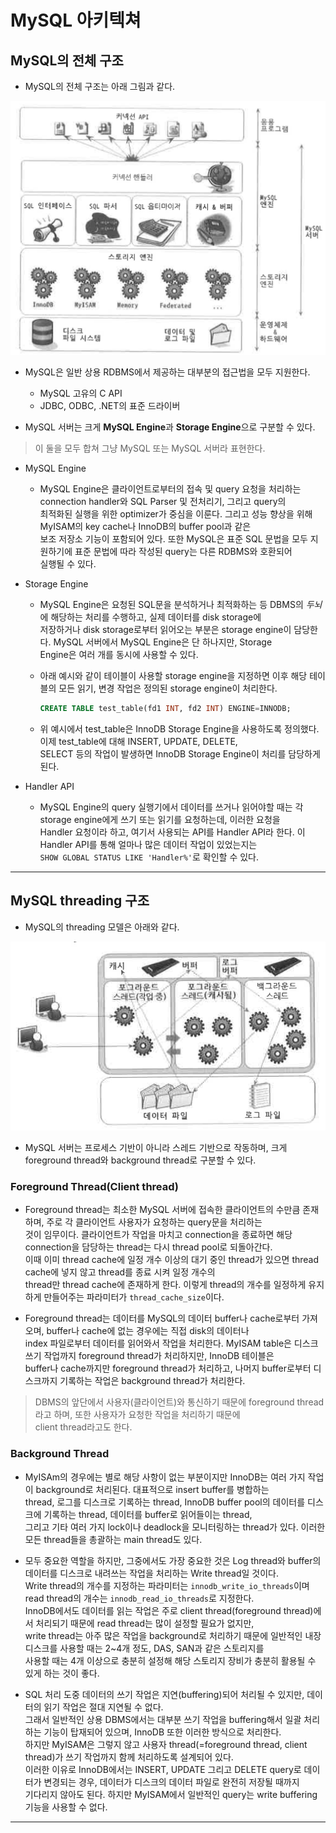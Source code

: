 # MySQL 아키텍쳐

## MySQL의 전체 구조

- MySQL의 전체 구조는 아래 그림과 같다.

![picture 18](/images/RM1_ARC_1.png)

- MySQL은 일반 상용 RDBMS에서 제공하는 대부분의 접근법을 모두 지원한다.

  - MySQL 고유의 C API
  - JDBC, ODBC, .NET의 표준 드라이버

- MySQL 서버는 크게 **MySQL Engine**과 **Storage Engine**으로 구분할 수 있다.

> 이 둘을 모두 합쳐 그냥 MySQL 또는 MySQL 서버라 표현한다.

- MySQL Engine

  - MySQL Engine은 클라이언트로부터의 접속 및 query 요청을 처리하는 connection handler와 SQL Parser 및 전처리기, 그리고 query의  
    최적화된 실행을 위한 optimizer가 중심을 이룬다. 그리고 성능 향상을 위해 MyISAM의 key cache나 InnoDB의 buffer pool과 같은  
    보조 저장소 기능이 포함되어 있다. 또한 MySQL은 표준 SQL 문법을 모두 지원하기에 표준 문법에 따라 작성된 query는 다른 RDBMS와 호환되어  
    실행될 수 있다.

- Storage Engine

  - MySQL Engine은 요청된 SQL문을 분석하거나 최적화하는 등 DBMS의 _두뇌_ 에 해당하는 처리를 수행하고, 실제 데이터를 disk storage에  
    저장하거나 disk storage로부터 읽어오는 부분은 storage engine이 담당한다. MySQL 서버에서 MySQL Engine은 단 하나지만, Storage  
    Engine은 여러 개를 동시에 사용할 수 있다.

  - 아래 예시와 같이 테이블이 사용할 storage engine을 지정하면 이후 해당 테이블의 모든 읽기, 변경 작업은 정의된 storage engine이 처리한다.

    ```sql
    CREATE TABLE test_table(fd1 INT, fd2 INT) ENGINE=INNODB;
    ```

  - 위 예시에서 test_table은 InnoDB Storage Engine을 사용하도록 정의했다. 이제 test_table에 대해 INSERT, UPDATE, DELETE,  
    SELECT 등의 작업이 발생하면 InnoDB Storage Engine이 처리를 담당하게 된다.

- Handler API

  - MySQL Engine의 query 실행기에서 데이터를 쓰거나 읽어야할 때는 각 storage engine에게 쓰기 또는 읽기를 요청하는데, 이러한 요청을  
    Handler 요청이라 하고, 여기서 사용되는 API를 Handler API라 한다. 이 Handler API를 통해 얼마나 많은 데이터 작업이 있었는지는  
    `SHOW GLOBAL STATUS LIKE 'Handler%'`로 확인할 수 있다.

---

## MySQL threading 구조

- MySQL의 threading 모델은 아래와 같다.

![picture 19](/images/RM1_ARC_2.png)

- MySQL 서버는 프로세스 기반이 아니라 스레드 기반으로 작동하며, 크게 foreground thread와 background thread로 구분할 수 있다.

### Foreground Thread(Client thread)

- Foreground thread는 최소한 MySQL 서버에 접속한 클라이언트의 수만큼 존재하며, 주로 각 클라이언트 사용자가 요청하는 query문을 처리하는  
  것이 임무이다. 클라이언트가 작업을 마치고 connection을 종료하면 해당 connection을 담당하는 thread는 다시 thread pool로 되돌아간다.  
  이때 이미 thread cache에 일정 개수 이상의 대기 중인 thread가 있으면 thread cache에 넣지 않고 thread를 종료 시켜 일정 개수의  
  thread만 thread cache에 존재하게 한다. 이렇게 thread의 개수를 일정하게 유지하게 만들어주는 파라미터가 `thread_cache_size`이다.

- Foreground thread는 데이터를 MySQL의 데이터 buffer나 cache로부터 가져오며, buffer나 cache에 없는 경우에는 직접 disk의 데이터나  
  index 파일로부터 데이터를 읽어와서 작업을 처리한다. MyISAM table은 디스크 쓰기 작업까지 foreground thread가 처리하지만, InnoDB 테이블은  
  buffer나 cache까지만 foreground thread가 처리하고, 나머지 buffer로부터 디스크까지 기록하는 작업은 background thread가 처리한다.

> DBMS의 앞단에서 사용자(클라이언트)와 통신하기 때문에 foreground thread라고 하며, 또한 사용자가 요청한 작업을 처리하기 때문에  
> client thread라고도 한다.

### Background Thread

- MyISAm의 경우에는 별로 해당 사항이 없는 부분이지만 InnoDB는 여러 가지 작업이 background로 처리된다. 대표적으로 insert buffer를 병합하는  
  thread, 로그를 디스크로 기록하는 thread, InnoDB buffer pool의 데이터를 디스크에 기록하는 thread, 데이터를 buffer로 읽어들이는 thread,  
  그리고 기타 여러 가지 lock이나 deadlock을 모니터링하는 thread가 있다. 이러한 모든 thread들을 총괄하는 main thread도 있다.

- 모두 중요한 역할을 하지만, 그중에서도 가장 중요한 것은 Log thread와 buffer의 데이터를 디스크로 내려쓰는 작업을 처리하는 Write thread일 것이다.  
  Write thread의 개수를 지정하는 파라미터는 `innodb_write_io_threads`이며 read thread의 개수는 `innodb_read_io_threads`로 지정한다.  
  InnoDB에서도 데이터를 읽는 작업은 주로 client thread(foreground thread)에서 처리되기 때문에 read thread는 많이 설정할 필요가 없지만,  
  write thread는 아주 많은 작업을 background로 처리하기 때문에 일반적인 내장 디스크를 사용할 때는 2~4개 정도, DAS, SAN과 같은 스토리지를  
  사용할 때는 4개 이상으로 충분히 설정해 해당 스토리지 장비가 충분히 활용될 수 있게 하는 것이 좋다.

- SQL 처리 도중 데이터의 쓰기 작업은 지연(buffering)되어 처리될 수 있지만, 데이터의 읽기 작업은 절대 지연될 수 없다.  
  그래서 일반적인 상용 DBMS에서는 대부분 쓰기 작업을 buffering해서 일괄 처리하는 기능이 탑재되어 있으며, InnoDB 또한 이러한 방식으로 처리한다.  
  하지만 MyISAM은 그렇지 않고 사용자 thread(=foreground thread, client thread)가 쓰기 작업까지 함께 처리하도록 설계되어 있다.  
  이러한 이유로 InnoDB에서는 INSERT, UPDATE 그리고 DELETE query로 데이터가 변경되는 경우, 데이터가 디스크의 데이터 파일로 완전히 저장될 때까지  
  기다리지 않아도 된다. 하지만 MyISAM에서 일반적인 query는 write buffering 기능을 사용할 수 없다.

---
